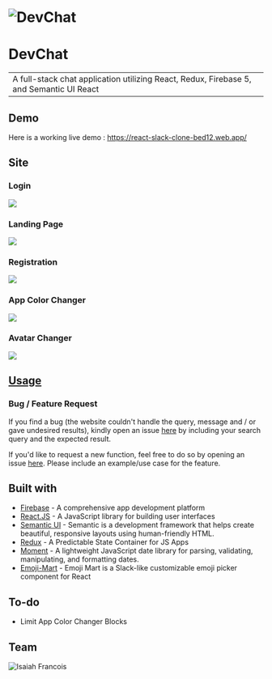 # ![DevChat](https://i.imgur.com/5rzQNco.png)
# DevChat
<table>
<tr>
<td>
  A full-stack chat application utilizing React, Redux, Firebase 5, and Semantic UI React
</td>
</tr>
</table>


## Demo
Here is a working live demo :  https://react-slack-clone-bed12.web.app/


## Site

### Login
![](https://i.imgur.com/tbgKz4K.png)

### Landing Page
![](https://i.imgur.com/Oigfp9X.png)

### Registration
![](https://i.imgur.com/b1uYdoS.png)

### App Color Changer
![](https://i.imgur.com/TbxV1Ak.png)

### Avatar Changer
![](https://i.imgur.com/v89nKcD.png)




## [Usage](https://github.com/FrancoisCoding/Slack-Clone) 


### Bug / Feature Request

If you find a bug (the website couldn't handle the query, message and / or gave undesired results), kindly open an issue [here](https://github.com/FrancoisCoding/Slack-Clone/issues/new) by including your search query and the expected result.

If you'd like to request a new function, feel free to do so by opening an issue [here](https://github.com/FrancoisCoding/Slack-Clone/issues/new). Please include an example/use case for the feature.


## Built with 

- [Firebase](https://firebase.google.com/) - A comprehensive app development platform
- [React.JS](https://reactjs.org/) - A JavaScript library for building user interfaces
- [Semantic UI](https://semantic-ui.com/) - Semantic is a development framework that helps create beautiful, responsive layouts using human-friendly HTML.
- [Redux](https://redux.js.org/) - A Predictable State Container for JS Apps
- [Moment](https://momentjs.com/) - A lightweight JavaScript date library for parsing, validating, manipulating, and formatting dates.
- [Emoji-Mart](https://github.com/missive/emoji-mart) - Emoji Mart is a Slack-like customizable emoji picker component for React



## To-do
- Limit App Color Changer Blocks

## Team

![Isaiah Francois](https://avatars3.githubusercontent.com/u/42652624?s=460&u=67ee8021c518676f3ec3e99d8c12906b36842365&v=4)



